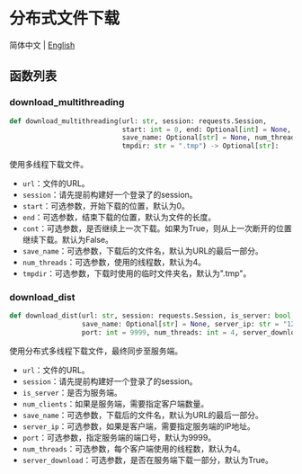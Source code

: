 # 分布式文件下载

简体中文 | [English](./README_en.md)

## 函数列表

### download_multithreading

```python
def download_multithreading(url: str, session: requests.Session,
                            start: int = 0, end: Optional[int] = None, cont: bool = False,
                            save_name: Optional[str] = None, num_threads: int = 4,
                            tmpdir: str = ".tmp") -> Optional[str]:
```

使用多线程下载文件。

- `url`：文件的URL。
- `session`：请先提前构建好一个登录了的session。
- `start`：可选参数，开始下载的位置，默认为0。
- `end`：可选参数，结束下载的位置，默认为文件的长度。
- `cont`：可选参数，是否继续上一次下载。如果为True，则从上一次断开的位置继续下载。默认为False。
- `save_name`：可选参数，下载后的文件名，默认为URL的最后一部分。
- `num_threads`：可选参数，使用的线程数，默认为4。
- `tmpdir`：可选参数，下载时使用的临时文件夹名，默认为".tmp"。

### download_dist

```python
def download_dist(url: str, session: requests.Session, is_server: bool, num_clients: Optional[int] = None,
                  save_name: Optional[str] = None, server_ip: str = "127.0.0.1",
                  port: int = 9999, num_threads: int = 4, server_download: bool = True):
```

使用分布式多线程下载文件，最终同步至服务端。

- `url`：文件的URL。
- `session`：请先提前构建好一个登录了的session。
- `is_server`：是否为服务端。
- `num_clients`：如果是服务端，需要指定客户端数量。
- `save_name`：可选参数，下载后的文件名，默认为URL的最后一部分。
- `server_ip`：可选参数，如果是客户端，需要指定服务端的IP地址。
- `port`：可选参数，指定服务端的端口号，默认为9999。
- `num_threads`：可选参数，每个客户端使用的线程数，默认为4。
- `server_download`：可选参数，是否在服务端下载一部分，默认为True。
